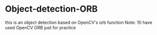 # Object-detection-ORB
this is an object detection based on OpenCV's orb function
Note:
1)I have used OpenCV ORB just for practice
